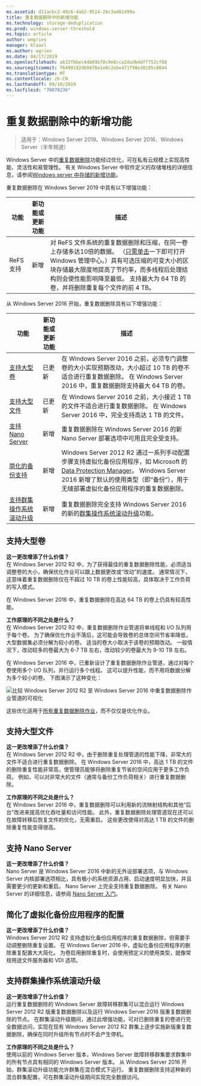 ```yaml
---
ms.assetid: d11acbc2-40c6-4ab2-9514-2bc3ad81499a
title: 重复数据删除中的新增功能
ms.technology: storage-deduplication
ms.prod: windows-server-threshold
ms.topic: article
author: wmgries
manager: klaasl
ms.author: wgries
ms.date: 04/17/2019
ms.openlocfilehash: ab32f6bec44b69b70c9e8cca2dadb4dff752cf88
ms.sourcegitcommit: f6490192d686f0a1e0c2ebe471f98e30105c0844
ms.translationtype: MT
ms.contentlocale: zh-CN
ms.lasthandoff: 09/10/2019
ms.locfileid: "70870236"
---
```

# <a name="whats-new-in-data-deduplication"></a>重复数据删除中的新增功能

> 适用于：Windows Server 2019、Windows Server 2016、Windows Server（半年频道）

Windows Server 中的[重复数据删除](overview.md)功能经过优化，可在私有云规模上实现高性能、灵活性和易管理性。 有关 Windows Server 中软件定义的存储堆栈的详细信息，请参阅[Windows server 中存储的新增功能](../whats-new-in-storage.md)。

重复数据删除在 Windows Server 2019 中具有以下增强功能：

| 功能 | 新功能或更新功能 | 描述 |
|---------------|----------------|-------------|
| ReFS 支持  | 新增            | 对 ReFS 文件系统的重复数据删除和压缩，在同一卷上存储多达10倍的数据。 （[只需单击](https://www.youtube.com/watch?v=PRibTacyKko&feature=youtu.be)一下即可打开 Windows 管理中心。）具有可选压缩的可变大小的区块存储最大限度地提高了节约率，而多线程后处理结构则会使性能影响降至最低。 支持最大为 64 TB 的卷，并将删除重复每个文件的前 4 TB。|

从 Windows Server 2016 开始，重复数据删除具有以下增强功能：

| 功能 | 新功能或更新功能 | 描述 |
|---------------|----------------|-------------|
| [支持大型卷](whats-new.md#large-volume-support) | 已更新 | 在 Windows Server 2016 之前，必须专门调整卷的大小实现预期改动，大小超过 10 TB 的卷不适合进行重复数据删除。 在 Windows Server 2016 中，重复数据删除支持最大 64 TB 的卷。 |
| [支持大型文件](whats-new.md#large-file-support) | 已更新 | 在 Windows Server 2016 之前，大小接近 1 TB 的文件不适合进行重复数据删除。 在 Windows Server 2016 中，完全支持高达 1 TB 的文件。 |
| [支持 Nano Server](whats-new.md#nano-server-support) | 新增 | 重复数据删除在 Windows Server 2016 的新 Nano Server 部署选项中可用且完全受支持。 |
| [简化的备份支持](whats-new.md#simple-backup-support) | 新增 | Windows Server 2012 R2 通过一系列手动配置步骤支持虚拟化备份应用程序，如 Microsoft 的 [Data Protection Manager](https://technet.microsoft.com/library/hh758173.aspx)。 Windows Server 2016 新增了默认的使用类型（即“备份”），用于无缝部署虚拟化备份应用程序的重复数据删除。|
| [支持群集操作系统滚动升级](whats-new.md#cluster-upgrade-support) | 新增 | 重复数据删除完全支持 Windows Server 2016 的新的[群集操作系统滚动升级](../..//failover-clustering/cluster-operating-system-rolling-upgrade.md)功能。 |

## <a name="large-volume-support"></a>支持大型卷

**这一更改增添了什么价值？**  
在 Windows Server 2012 R2 中，为了获得最佳的重复数据删除性能，必须适当调整卷的大小，确保优化作业可以跟上数据更改或“改动”的速度。 通常情况下，这意味着重复数据删除仅在不超过 10 TB 的卷上性能较高，具体取决于工作负荷的写入模式。

在 Windows Server 2016 中，重复数据删除在高达 64 TB 的卷上仍具有较高性能。

**工作原理的不同之处是什么？**  
在 Windows Server 2012 R2 中，重复数据删除作业管道将单线程和 I/O 队列用于每个卷。 为了确保优化作业不落后，这可能会导致卷的总体空间节省率降低，大型数据集必须分解为较小的卷。 适当的卷大小取决于该卷的预期改动。 一般情况下，改动较多的卷最大为 6-7 TB 左右，改动较少的卷最大为 9-10 TB 左右。

在 Windows Server 2016 中，已重新设计了重复数据删除作业管道，通过对每个卷使用多个 I/O 队列，并行运行多个线程。 这可以提升性能，而不用将数据分解为多个较小的卷。 下图演示了这种变化：

![比较 Windows Server 2012 R2 至 Windows Server 2016 中重复数据删除作业管道的可视化](media/server-2016-dedup-job-pipeline.png)

这些优化适用于[所有重复数据删除作业](understand.md#job-info)，而不仅仅是优化作业。

## <a name="large-file-support"></a>支持大型文件
**这一更改增添了什么价值？**  
在 Windows Server 2012 R2 中，由于删除重复处理管道的性能下降，非常大的文件不适合进行重复数据删除。 在 Windows Server 2016 中，高达 1 TB 的文件的删除重复性能非常高，使管理员能够将删除重复节省的空间应用于更多工作负荷。 例如，可以对非常大的文件（通常与备份工作负荷相关）进行重复数据删除。

**工作原理的不同之处是什么？**  
在 Windows Server 2016 中，重复数据删除可以利用新的流映射结构和其他“后台”改进来提高优化吞吐量和访问性能。 此外，重复数据删除处理管道现在还可以在故障转移后恢复文件的优化，无需重启。 这些更改使得对高达 1 TB 的文件的删除重复性能变得很高。

## <a name="nano-server-support"></a>支持 Nano Server
**这一更改增添了什么价值？**  
Nano Server 是 Windows Server 2016 中新的无外设部署选项，与 Windows Server 内核部署选项相比，具有极小的系统资源占用、启动速度明显加快，并且需要更少的更新和重启。 Nano Server 上完全支持重复数据删除。 有关 Nano Server 的详细信息，请参阅 [Nano Server 入门](../../get-started/getting-started-with-nano-server.md)。

## <a name="simple-backup-support">简化了虚拟化备份应用程序的配置</a>
**这一更改增添了什么价值？**  
Windows Server 2012 R2 支持虚拟化备份应用程序的重复数据删除，但需要手动调整删除重复设置。 在 Windows Server 2016 中，虚拟化备份应用程序的删除重复配置大大简化。 为卷启用删除重复时，会使用预定义的使用类型，就像常规用途文件服务器和 VDI 选项。

## <a name="cluster-upgrade-support">支持群集操作系统滚动升级</a>
**这一更改增添了什么价值？**  
运行重复数据删除的 Windows Server 故障转移群集可以混合运行 Windows Server 2012 R2 版重复数据删除以及运行 Windows Server 2016 版重复数据删除的节点。 在群集滚动升级期间，通过此增强功能，可对已删除重复的卷进行完全数据访问，实现在现有 Windows Server 2012 R2 群集上逐步实施新版重复数据删除，确保在同时升级所有节点时不会产生停机。

**工作原理的不同之处是什么？**<br />
使用以前的 Windows Server 版本，Windows Server 故障转移群集要求群集中的所有节点具有相同的 Windows Server 版本。 从 Windows Server 2016 开始，群集滚动升级功能允许群集在混合模式下运行。 重复数据删除支持这种新的混合群集配置，可在群集滚动升级期间实现完全数据访问。
